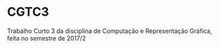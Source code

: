 # CGTC3
Trabalho Curto 3 da disciplina de Computação e Representação Gráfica, feita no semestre de 2017/2
